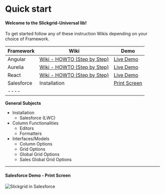 # Quick start

#### Welcome to the Slickgrid-Universal lib!

To get started follow any of these instruction Wikis depending on your choice of Framework.

| Framework  | Wiki                                                                                                     | Demo                                                                                                  |
| ---------- | -------------------------------------------------------------------------------------------------------- | ----------------------------------------------------------------------------------------------------- |
| Angular    | [Wiki - HOWTO (Step by Step)](https://github.com/ghiscoding/angular-slickgrid/wiki/HOWTO---Step-by-Step) | [Live Demo](https://ghiscoding.github.io/Angular-Slickgrid/)                                          |
| Aurelia    | [Wiki - HOWTO (Step by Step)](https://github.com/ghiscoding/aurelia-slickgrid/wiki/HOWTO--Step-by-Step)  | [Live Demo](https://ghiscoding.github.io/aurelia-slickgrid/)                                          |
| React      | [Wiki - HOWTO (Step by Step)](https://github.com/ghiscoding/slickgrid-react/wiki/HOWTO--Step-by-Step)    | [Live Demo](https://ghiscoding.github.io/slickgrid-react/)                                            |
| Salesforce | Installation                                                                                             | [Print Screen](https://github.com/ghiscoding/slickgrid-universal/wiki#salesforce-demo---print-screen) |
| ----       |                                                                                                          |                                                                                                       |

**General Subjects**

* Installation
  * Salesforce (LWC)
* Column Functionalities
  * Editors
  * Formatters
* Interfaces/Models
  * Column Options
  * Grid Options
  * Global Grid Options
  * Sales Global Grid Options

***

#### Salesforce Demo - Print Screen

![Slickgrid in Salesforce](https://i.imgur.com/YzkSbcD.png)
